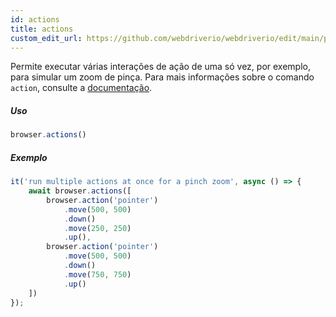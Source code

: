 ```yaml
---
id: actions
title: actions
custom_edit_url: https://github.com/webdriverio/webdriverio/edit/main/packages/webdriverio/src/commands/browser/actions.ts
---
```


Permite executar várias interações de ação de uma só vez, por exemplo, para simular um zoom de pinça.
Para mais informações sobre o comando `action`, consulte a [documentação](/docs/api/browser/action).

##### Uso

```js
browser.actions()
```

##### Exemplo

```js title="action.js"
it('run multiple actions at once for a pinch zoom', async () => {
    await browser.actions([
        browser.action('pointer')
            .move(500, 500)
            .down()
            .move(250, 250)
            .up(),
        browser.action('pointer')
            .move(500, 500)
            .down()
            .move(750, 750)
            .up()
    ])
});
```